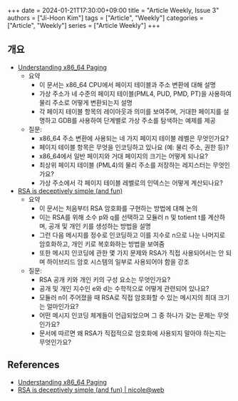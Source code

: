 +++ 
date = 2024-01-21T17:30:00+09:00
title = "Article Weekly, Issue 3"
authors = ["Ji-Hoon Kim"]
tags = ["Article", "Weekly"]
categories = ["Article", "Weekly"]
series = ["Article Weekly"]
+++

## 개요

- [Understanding x86_64 Paging](https://zolutal.github.io/understanding-paging/)
  - 요약
    - 이 문서는 x86_64 CPU에서 페이지 테이블과 주소 변환에 대해 설명
    - 가상 주소가 네 수준의 페이지 테이블(PML4, PUD, PMD, PT)을 사용하여 물리 주소로 어떻게 변환되는지 설명
    - 각 페이지 테이블 항목의 레이아웃과 의미를 보여주며, 거대한 페이지를 설명하고 GDB를 사용하여 단계별로 가상 주소를 탐색하는 예제를 제공
  - 질문:
    - x86_64 주소 변환에 사용되는 네 가지 페이지 테이블 레벨은 무엇인가요?
    - 페이지 테이블 항목은 무엇을 인코딩하고 있나요 (예: 물리 주소, 권한 등)?
    - x86_64에서 일반 페이지와 거대 페이지의 크기는 어떻게 되나요?
    - 최상위 페이지 테이블 (PML4)의 물리 주소를 저장하는 레지스터는 무엇인가요?
    - 가상 주소에서 각 페이지 테이블 레벨로의 인덱스는 어떻게 계산되나요?
- [RSA is deceptively simple (and fun)](https://ntietz.com/blog/rsa-deceptively-simple/)
  - 요약
    - 이 문서는 처음부터 RSA 암호화를 구현하는 방법에 대해 논의
    - 이는 RSA를 위해 소수 p와 q를 선택하고 모듈러 n 및 totient t를 계산하며, 공개 및 개인 키를 생성하는 방법을 설명
    - 그런 다음 메시지를 정수로 인코딩하고 이를 지수로 n으로 나눈 나머지로 암호화하고, 개인 키로 복호화하는 방법을 보여줌
    - 또한 메시지 인코딩에 관한 몇 가지 문제와 RSA가 직접 사용되어서는 안 되며 하이브리드 암호 시스템의 일부로 사용되어야 함을 강조
  - 질문:
    - RSA 공개 키와 개인 키의 구성 요소는 무엇인가요?
    - 공개 및 개인 지수인 e와 d는 수학적으로 어떻게 관련되어 있나요?
    - 모듈러 n이 주어졌을 때 RSA로 직접 암호화할 수 있는 메시지의 최대 크기는 얼마인가요?
    - 어떤 메시지 인코딩 체계들이 언급되었으며 그 중 하나가 갖는 문제는 무엇인가요?
    - 문서에 따르면 왜 RSA가 직접적으로 암호화에 사용되지 말아야 하는지는 무엇인가요?

## References

- [Understanding x86_64 Paging](https://zolutal.github.io/understanding-paging/)
- [RSA is deceptively simple (and fun) | nicole@web](https://ntietz.com/blog/rsa-deceptively-simple/)
